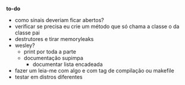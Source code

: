 __to-do__
- como sinais deveriam ficar abertos?
- verificar se precisa eu crie um método que só chama a classe o da classe pai
- destrutores e tirar memoryleaks
- wesley?
    - print por toda a parte
    - documentação supimpa
        - documentar lista encadeada
- fazer um leia-me com algo e com tag de compilação ou makefile
- testar em distros diferentes
